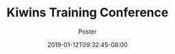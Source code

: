 ---
title: "Kiwins Training Conference"
date: 2019-01-12T09:32:45-08:00
draft: false
client: "Kiwins"
subtitle: "Poster"
image: "/img/KTC-1080x1350.png"
alt: "Kiwins Training Conference Flyer"
---